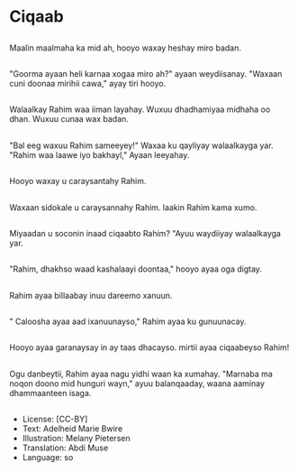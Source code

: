 # Ciqaab

##
Maalin maalmaha ka mid ah, hooyo waxay heshay miro badan.

##
"Goorma ayaan heli karnaa xogaa miro ah?" ayaan weydiisanay. "Waxaan cuni doonaa mirihii cawa," ayay tiri hooyo.

##
Walaalkay Rahim waa iiman layahay. Wuxuu dhadhamiyaa midhaha oo dhan. Wuxuu cunaa wax badan.

##
"Bal eeg waxuu Rahim sameeyey!" Waxaa ku qayliyay walaalkayga yar. "Rahim waa laawe iyo bakhayl," Ayaan leeyahay.

##
Hooyo waxay u caraysantahy Rahim.

##
Waxaan sidokale u caraysannahy Rahim. laakin Rahim kama xumo.

##
Miyaadan u soconin inaad ciqaabto Rahim? "Ayuu waydiiyay walaalkayga yar.

##
"Rahim, dhakhso waad kashalaayi doontaa," hooyo ayaa oga digtay.

##
Rahim ayaa billaabay inuu dareemo xanuun.

##
" Caloosha ayaa aad ixanuunayso," Rahim ayaa ku gunuunacay.

##
Hooyo ayaa garanaysay in ay taas dhacayso. mirtii ayaa ciqaabeyso Rahim!

##
Ogu danbeytii, Rahim ayaa nagu yidhi waan ka xumahay. "Marnaba ma noqon doono mid hunguri wayn," ayuu balanqaaday, waana aaminay dhammaanteen isaga.

##
* License: [CC-BY]
* Text: Adelheid Marie Bwire
* Illustration: Melany Pietersen
* Translation: Abdi Muse
* Language: so
